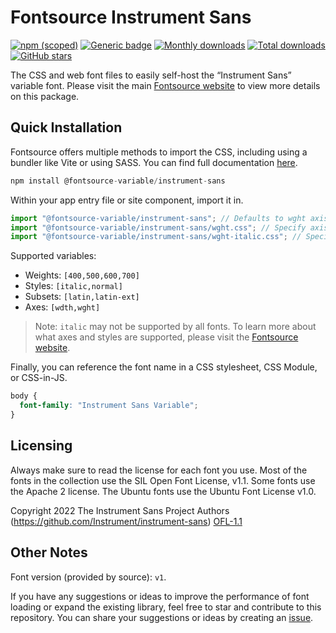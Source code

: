 # Fontsource Instrument Sans

[![npm (scoped)](https://img.shields.io/npm/v/@fontsource-variable/instrument-sans?color=brightgreen)](https://www.npmjs.com/package/@fontsource-variable/instrument-sans) [![Generic badge](https://img.shields.io/badge/fontsource-passing-brightgreen)](https://github.com/fontsource/fontsource) [![Monthly downloads](https://badgen.net/npm/dm/@fontsource-variable/instrument-sans)](https://github.com/fontsource/fontsource) [![Total downloads](https://badgen.net/npm/dt/@fontsource-variable/instrument-sans)](https://github.com/fontsource/fontsource) [![GitHub stars](https://img.shields.io/github/stars/fontsource/fontsource.svg?style=social&label=Star)](https://github.com/fontsource/fontsource/stargazers)

The CSS and web font files to easily self-host the “Instrument Sans” variable font. Please visit the main [Fontsource website](https://fontsource.org/fonts/instrument-sans) to view more details on this package.

## Quick Installation

Fontsource offers multiple methods to import the CSS, including using a bundler like Vite or using SASS. You can find full documentation [here](https://fontsource.org/docs/getting-started/introduction).

```javascript
npm install @fontsource-variable/instrument-sans
```

Within your app entry file or site component, import it in.

```javascript
import "@fontsource-variable/instrument-sans"; // Defaults to wght axis
import "@fontsource-variable/instrument-sans/wght.css"; // Specify axis
import "@fontsource-variable/instrument-sans/wght-italic.css"; // Specify axis and style
```

Supported variables:
- Weights: `[400,500,600,700]`
- Styles: `[italic,normal]`
- Subsets: `[latin,latin-ext]`
- Axes: `[wdth,wght]`

> Note: `italic` may not be supported by all fonts. To learn more about what axes and styles are supported, please visit the [Fontsource website](https://fontsource.org/fonts/instrument-sans).

Finally, you can reference the font name in a CSS stylesheet, CSS Module, or CSS-in-JS.

```css
body {
  font-family: "Instrument Sans Variable";
}
```

## Licensing
Always make sure to read the license for each font you use. Most of the fonts in the collection use the SIL Open Font License, v1.1. Some fonts use the Apache 2 license. The Ubuntu fonts use the Ubuntu Font License v1.0.

Copyright 2022 The Instrument Sans Project Authors (https://github.com/Instrument/instrument-sans)
[OFL-1.1](https://openfontlicense.org)

## Other Notes
Font version (provided by source): `v1`.

If you have any suggestions or ideas to improve the performance of font loading or expand the existing library, feel free to star and contribute to this repository. You can share your suggestions or ideas by creating an [issue](https://github.com/fontsource/fontsource/issues).